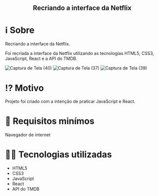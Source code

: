 <center><h2><strong>Recriando a interface da Netflix</strong></h2></center>

<h1>ℹ️ Sobre</h1>

<p>Recriando a interface da Netflix.

Foi recriada a interface da Netflix utilizando as tecnologias HTML5, CSS3, JavaScript, React e a API do TMDB.</p>

![Captura de Tela (40)](https://user-images.githubusercontent.com/80237531/178279079-4bef2187-4a0b-42e1-9809-ca425f45dbd1.png)
![Captura de Tela (37)](https://user-images.githubusercontent.com/80237531/178279466-ce9b9d8b-2470-4d8f-8d06-7e7c3d63f71b.png)
![Captura de Tela (39)](https://user-images.githubusercontent.com/80237531/178279228-e206a1b9-a6e6-4174-9a62-4bc5f46ab6cc.png)

<h1>⁉️ Motivo</h1>

<p>Projeto foi criado com a intenção de praticar JavaScript e React.</p>

<h1>🌱 Requisitos minímos</h1>

<p>Navegador de internet</p>

<h1>👨‍💻 Tecnologias utilizadas</h1>

+ HTML5
+ CSS3
+ JavaScript
+ React
+ API do TMDB

